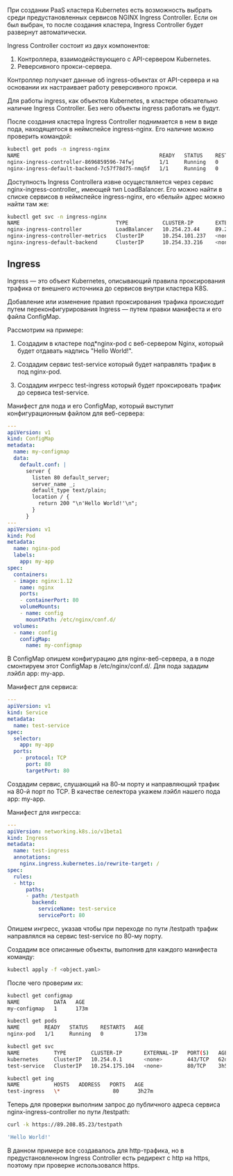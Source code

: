 При создании PaaS кластера Kubernetes есть возможность выбрать среди предустановленных сервисов NGINX Ingress Controller. Если он был выбран, то после создания кластера, Ingress Controller будет развернут автоматически.

Ingress Controller состоит из двух компонентов:

1. Контроллера, взаимодействующего с API-сервером Kubernetes.
2. Реверсивного прокси-сервера.

Контроллер получает данные об ingress-объектах от API-сервера и на основании их настраивает работу реверсивного прокси.

<warn>

Для работы ingress, как объектов Kubernetes, в кластере обязательно наличие Ingress Controller. Без него объекты ingress работать не будут.

</warn>

После создания кластера Ingress Controller поднимается в нем в виде пода, находящегося в неймспейсе ingress-nginx. Его наличие можно проверить командой:

```bash
kubectl get pods -n ingress-nginx
NAME                                             READY   STATUS    RESTARTS   AGE
nginx-ingress-controller-8696859596-74fwj        1/1     Running   0          7d21h
nginx-ingress-default-backend-7c57f78d75-nmq5f   1/1     Running   0          7d21h
```

Доступность Ingress Controllerа извне осуществляется через сервис nginx-ingress-controller,, имеющей тип LoadBalancer. Его можно найти в списке сервисов в неймспейсе ingress-nginx, его «белый» адрес можно найти там же:

```bash
kubectl get svc -n ingress-nginx
NAME                               TYPE           CLUSTER-IP       EXTERNAL-IP    PORT(S)                      AGE
nginx-ingress-controller           LoadBalancer   10.254.23.44     89.208.85.23   80:30080/TCP,443:30443/TCP   61d
nginx-ingress-controller-metrics   ClusterIP      10.254.101.237   <none>         9913/TCP                     61d
nginx-ingress-default-backend      ClusterIP      10.254.33.216    <none>         80/TCP                       61d
```

## Ingress

Ingress — это объект Kubernetes, описывающий правила проксирования трафика от внешнего источника до сервисов внутри кластера K8S.

<warn>

Добавление или изменение правил проксирования трафика происходит путем переконфигурирования Ingress — путем правки манифеста и его файла ConfigMap.

</warn>

Рассмотрим на примере:

1. Создадим в кластере под\*nginx-pod с веб-сервером Nginx, который будет отдавать надпись "Hello World!".

2. Создадим сервис test-service который будет направлять трафик в под nginx-pod.

3. Создадим ингресс test-ingress который будет проксировать трафик до сервиса test-service.

Манифест для пода и его ConfigMap, который выступит конфигурационным файлом для веб-сервера:

```yaml
---
apiVersion: v1
kind: ConfigMap
metadata:
  name: my-configmap
  data:
    default.conf: |
      server {
        listen 80 default_server;
        server_name _;
        default_type text/plain;
        location / {
          return 200 "\n'Hello World!'\n";
        }
      }
---
apiVersion: v1
kind: Pod
metadata:
  name: nginx-pod
  labels:
    app: my-app
spec:
  containers:
  - image: nginx:1.12
    name: nginx
    ports:
    - containerPort: 80
    volumeMounts:
    - name: config
      mountPath: /etc/nginx/conf.d/
  volumes:
  - name: config
    configMap:
      name: my-configmap
```

В ConfigMap опишем конфигурацию для nginx-веб-сервера, а в поде смонтируем этот ConfigMap в /etc/nginx/conf.d/. Для пода зададим лэйбл app: my-app.

Манифест для сервиса:

```yaml
---
apiVersion: v1
kind: Service
metadata:
  name: test-service
spec:
  selector:
    app: my-app
  ports:
    - protocol: TCP
      port: 80
      targetPort: 80
```

Создадим сервис, слушающий на 80-м порту и направляющий трафик на 80-й порт по TCP. В качестве селектора укажем лэйбл нашего пода app: my-app.

Манифест для ингресса:

```yaml
---
apiVersion: networking.k8s.io/v1beta1
kind: Ingress
metadata:
  name: test-ingress
  annotations:
    nginx.ingress.kubernetes.io/rewrite-target: /
spec:
  rules:
  - http:
      paths:
      - path: /testpath
        backend:
          serviceName: test-service
          servicePort: 80
```

Опишем ингресс, указав чтобы при переходе по пути /testpath трафик направлялся на сервис test-service по 80-му порту.

Создадим все описанные объекты, выполнив для каждого манифеста команду:

```bash
kubectl apply -f <object.yaml>
```

После чего проверим их:

```bash
kubectl get configmap
NAME           DATA   AGE
my-configmap   1      173m
```

```bash
kubectl get pods
NAME        READY   STATUS    RESTARTS   AGE
nginx-pod   1/1     Running   0          173m
```

```bash
kubectl get svc
NAME           TYPE        CLUSTER-IP       EXTERNAL-IP   PORT(S)   AGE
kubernetes     ClusterIP   10.254.0.1       <none>        443/TCP   62d
test-service   ClusterIP   10.254.175.104   <none>        80/TCP    3h58m
```

```bash
kubectl get ing
NAME           HOSTS   ADDRESS   PORTS   AGE
test-ingress   \*                 80      3h27m
```

Теперь для проверки выполним запрос до публичного адреса сервиса nginx-ingress-controller по пути /testpath:

```bash
curl -k https://89.208.85.23/testpath

'Hello World!'
```

<info>

В данном примере все создавалось для http-трафика, но в предустановленном Ingress Controller есть редирект с http на https, поэтому при проверке использовался https.

</info>
